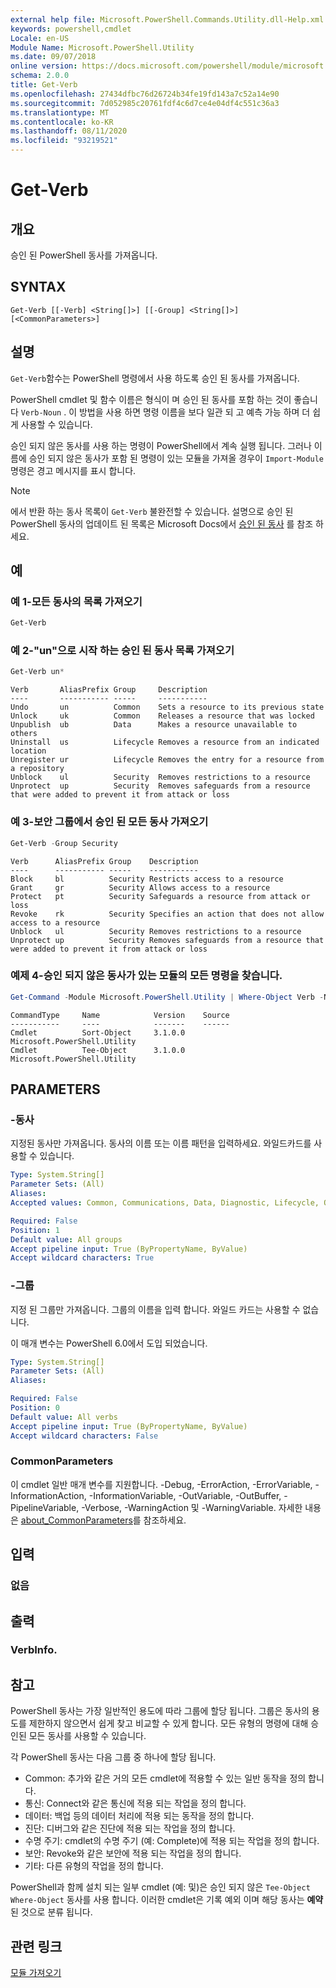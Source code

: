 ```yaml
---
external help file: Microsoft.PowerShell.Commands.Utility.dll-Help.xml
keywords: powershell,cmdlet
Locale: en-US
Module Name: Microsoft.PowerShell.Utility
ms.date: 09/07/2018
online version: https://docs.microsoft.com/powershell/module/microsoft.powershell.utility/get-verb?view=powershell-7.1&WT.mc_id=ps-gethelp
schema: 2.0.0
title: Get-Verb
ms.openlocfilehash: 27434dfbc76d26724b34fe19fd143a7c52a14e90
ms.sourcegitcommit: 7d052985c20761fdf4c6d7ce4e04df4c551c36a3
ms.translationtype: MT
ms.contentlocale: ko-KR
ms.lasthandoff: 08/11/2020
ms.locfileid: "93219521"
---
```

# Get-Verb

## 개요
승인 된 PowerShell 동사를 가져옵니다.

## SYNTAX

```
Get-Verb [[-Verb] <String[]>] [[-Group] <String[]>] [<CommonParameters>]
```

## 설명

`Get-Verb`함수는 PowerShell 명령에서 사용 하도록 승인 된 동사를 가져옵니다.

PowerShell cmdlet 및 함수 이름은 형식이 며 승인 된 동사를 포함 하는 것이 좋습니다 `Verb-Noun` . 이 방법을 사용 하면 명령 이름을 보다 일관 되 고 예측 가능 하며 더 쉽게 사용할 수 있습니다.

승인 되지 않은 동사를 사용 하는 명령이 PowerShell에서 계속 실행 됩니다. 그러나 이름에 승인 되지 않은 동사가 포함 된 명령이 있는 모듈을 가져올 경우이 `Import-Module` 명령은 경고 메시지를 표시 합니다.

> [!NOTE]
> 에서 반환 하는 동사 목록이 `Get-Verb` 불완전할 수 있습니다. 설명으로 승인 된 PowerShell 동사의 업데이트 된 목록은 Microsoft Docs에서 [승인 된 동사](../../docs-conceptual/developer/cmdlet/approved-verbs-for-windows-powershell-commands.md) 를 참조 하세요.

## 예

### 예 1-모든 동사의 목록 가져오기

```powershell
Get-Verb
```

### 예 2-"un"으로 시작 하는 승인 된 동사 목록 가져오기

```powershell
Get-Verb un*
```

```Output
Verb       AliasPrefix Group     Description
----       ----------- -----     -----------
Undo       un          Common    Sets a resource to its previous state
Unlock     uk          Common    Releases a resource that was locked
Unpublish  ub          Data      Makes a resource unavailable to others
Uninstall  us          Lifecycle Removes a resource from an indicated location
Unregister ur          Lifecycle Removes the entry for a resource from a repository
Unblock    ul          Security  Removes restrictions to a resource
Unprotect  up          Security  Removes safeguards from a resource that were added to prevent it from attack or loss
```

### 예 3-보안 그룹에서 승인 된 모든 동사 가져오기

```powershell
Get-Verb -Group Security
```

```Output
Verb      AliasPrefix Group    Description
----      ----------- -----    -----------
Block     bl          Security Restricts access to a resource
Grant     gr          Security Allows access to a resource
Protect   pt          Security Safeguards a resource from attack or loss
Revoke    rk          Security Specifies an action that does not allow access to a resource
Unblock   ul          Security Removes restrictions to a resource
Unprotect up          Security Removes safeguards from a resource that were added to prevent it from attack or loss
```

### 예제 4-승인 되지 않은 동사가 있는 모듈의 모든 명령을 찾습니다.

```powershell
Get-Command -Module Microsoft.PowerShell.Utility | Where-Object Verb -NotIn (Get-Verb).Verb
```

```Output
CommandType     Name            Version    Source
-----------     ----            -------    ------
Cmdlet          Sort-Object     3.1.0.0    Microsoft.PowerShell.Utility
Cmdlet          Tee-Object      3.1.0.0    Microsoft.PowerShell.Utility
```

## PARAMETERS

### -동사

지정된 동사만 가져옵니다. 동사의 이름 또는 이름 패턴을 입력하세요. 와일드카드를 사용할 수 있습니다.

```yaml
Type: System.String[]
Parameter Sets: (All)
Aliases:
Accepted values: Common, Communications, Data, Diagnostic, Lifecycle, Other, Security

Required: False
Position: 1
Default value: All groups
Accept pipeline input: True (ByPropertyName, ByValue)
Accept wildcard characters: True
```

### -그룹

지정 된 그룹만 가져옵니다. 그룹의 이름을 입력 합니다. 와일드 카드는 사용할 수 없습니다.

이 매개 변수는 PowerShell 6.0에서 도입 되었습니다.

```yaml
Type: System.String[]
Parameter Sets: (All)
Aliases:

Required: False
Position: 0
Default value: All verbs
Accept pipeline input: True (ByPropertyName, ByValue)
Accept wildcard characters: False
```

### CommonParameters

이 cmdlet 일반 매개 변수를 지원합니다. -Debug, -ErrorAction, -ErrorVariable, -InformationAction, -InformationVariable, -OutVariable, -OutBuffer, -PipelineVariable, -Verbose, -WarningAction 및 -WarningVariable. 자세한 내용은 [about_CommonParameters](https://go.microsoft.com/fwlink/?LinkID=113216)를 참조하세요.

## 입력

### 없음

## 출력

### VerbInfo.

## 참고

PowerShell 동사는 가장 일반적인 용도에 따라 그룹에 할당 됩니다. 그룹은 동사의 용도를 제한하지 않으면서 쉽게 찾고 비교할 수 있게 합니다. 모든 유형의 명령에 대해 승인된 모든 동사를 사용할 수 있습니다.

각 PowerShell 동사는 다음 그룹 중 하나에 할당 됩니다.

- Common: 추가와 같은 거의 모든 cmdlet에 적용할 수 있는 일반 동작을 정의 합니다.
- 통신: Connect와 같은 통신에 적용 되는 작업을 정의 합니다.
- 데이터: 백업 등의 데이터 처리에 적용 되는 동작을 정의 합니다.
- 진단: 디버그와 같은 진단에 적용 되는 작업을 정의 합니다.
- 수명 주기: cmdlet의 수명 주기 (예: Complete)에 적용 되는 작업을 정의 합니다.
- 보안: Revoke와 같은 보안에 적용 되는 작업을 정의 합니다.
- 기타: 다른 유형의 작업을 정의 합니다.

PowerShell과 함께 설치 되는 일부 cmdlet (예: 및)은 승인 되지 않은 `Tee-Object` `Where-Object` 동사를 사용 합니다. 이러한 cmdlet은 기록 예외 이며 해당 동사는 **예약** 된 것으로 분류 됩니다.

## 관련 링크

[모듈 가져오기](../microsoft.powershell.core/import-module.md)

